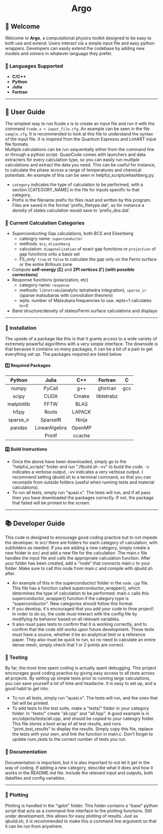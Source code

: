 <h1 align="center">Argo</h1>

## **🚀 Welcome**  
Welcome to **Argo**, a computational physics toolkit designed to be easy to both use and extend. Users interact via a simple input file and easy python wrappers. Developers can easily extend the codebase by adding new models and solvers in whatever language they prefer.

### **🔹 Languages Supported**
- **C/C++** 
- **Python** 
- **Julia** 
- **Fortran** 

---

## **📖 User Guide**  
The simplest way to run fcode.x is to create an input file and run it with the command `fcode.x < input_file.cfg`. An example can be seen in the file `sample.cfg`. It is recommended to look at this file to understand the syntax of the input file. It is inspired from the Quantum Espresso and LmtART input file formats.\
Multiple calculations can be run sequentially either from the command line or through a python script. QuasiCode comes with launchers and data extracters for every calculation type, so you can easily run multiple calculations and extract the data you need. This can be useful for instance, to calculate the phase across a range of temperatures and chemical potentials. An example of this can be seen in helpful_scripts/eliashberg.py.
 - `category` indicates the type of calculation to be performed, with a section [CATEGORY_NAME] in the file for inputs specific to that category. 
 - Prefix is the filename prefix for files read and written by this program. Files are saved in the format 'prefix_filetype.dat', so for instance a density of states calculation would save to 'prefix_dos.dat'.

### **🔹 Current Calculation Categories**
- Superconducting Gap calculations, both BCS and Eliashberg
   - cateogry name: `superconductor`
   - methods: `bcs`, `eliashberg`
   - calculation: `diagonalization` of exact gap functions or `projection` of gap functions onto a basis set
   - FS_only: `true` or `false` to calculate the gap only on the Fermi surface or the entire Brillouin zone
- Compute **self-energy (Σ)** and **2PI vertices (Γ) (with possible corrections)**  
- Response functions (polarization, etc)
    - category name: `response`
    - methods: `libtetrabz`(analytic tetrahedra integration), `sparse_ir` (sparse matsubaras with convolution theorem)
    - wpts: number of Matsubara frequencies to use. wpts=1 calculates iv=0
- Band structure/density of states/Fermi surface calculations and displays

---

### **🔹 Installation**  
The upside of a package like this is that it grants access to a wide variety of extremely powerful algorithms with a very simple interface. The downside is that because it contains so many packages, it can be a bit of a pain to get everything set up. The packages required are listed below.

#### **1️⃣  Required Packages**  
| Python     | Julia         | C++    | Fortran    | C    |
|:----------:|:-------------:|:------:|:----------:|:----:|
| numpy      | PyCall        | g++    | gfortran   | gcc  |
| scipy      | CUDA          | Cmake  | libtetrabz |      |
| matplotlib | FFTW          | BLAS   |            |      |
| h5py       | Roots         | LAPACK |            |      |
| sparse_ir  | SparseIR      | Ninja  |            |      |
| pandas     | LinearAlgebra | OpenMP |            |      |
|            | Printf        | ccache |            |      |


#### **2️⃣ Build Instructions**  
 - Once the above have been downloaded, simply go to the "helpful_scripts" folder and run "./fbuild.sh -vv" to build the code. -v indicates a verbose output, -vv indicates a very verbose output. I recommend setting qbuild.sh to a terminal command, so that you can recompile from outside folders (useful when running tests and material calculations).
 - To run all tests, simply run "quasi.x". The tests will run, and if all pass then you have downloaded the packages correctly. If not, the package that failed will be printed to the screen.

---

## **📚 Developer Guide**
This code is designed to encourage good coding practice but to not impede the developer. In src/ there are folders for each category of calculation, with subfolders as needed. If you are adding a new category, simply create a new folder in src/ and add a new file for the calculation. The main.c file handles the input file and calls the appropriate calculation function. After your folder has been created, add a "node" that connects main.c to your folder. Make sure to call this node from main.c and compile with qbuild.sh after.
   - An example of this in the superconductor/ folder in the `node.cpp` file. This file has a function called superconductor_wrapper(), which determines the type of calculation to be performed. main.c calls this superconductor_wrapper() function if the category type is "superconductor". New categories should follow this format.
   - If you develop, it's encouraged that you add your code to thoe project! In order to do so, the code must interact with the config file by modifying its behavior based on all relevant variables. 
   - It also must pass tests to confirm that it is working correctly, and to confirm that the code still works upon future development. These tests must have a source, whether it be an analytical limit or a reference paper. They also must be quick to run, so no need to calculate an entire dense mesh, simply check that 1 or 2 points are correct.

### **🔹 Testing**  
 By far, the most time spent coding is actually spent debugging. This project encourages good coding practice by giving easy access to all tests across all projects. By setting up simple tests prior to running large calculations, you can save yourself a lot of time and headache. It is easy to set up, and a good habit to get into.
 - To run all tests, simply run "quasi.x". The tests will run, and the ones that fail will be printed. 
 - To add tests to the test suite, make a "tests/" folder in your category folder. In "tests/" create "all.cpp" and "all.hpp". A good example is in src/objects/tests/all.cpp, and should be copied to your cateogry folder. This file stores a bool array of all test results, and runs "print_test_results" to display the results. Simply copy this file, replace the tests with your own, and link the function in main.c. Don't forget to update num_tests to the correct number of tests you run.

### **🔹 Documentation**
Documentation is important, but it is also important to not let it get in the way of coding. If adding a new category, describe what it does and how it works in the README.md file. Include the relevant input and outputs, both datafiles and config variables. 

---

### **🔹 Plotting**  
Plotting is handled in the "qplot" folder. This folder contains a "base" python script that acts as a command-line interface to the plotting functions. Still under development, this allows for easy plotting of results. Just as qbuild.sh, it is recommended to make this a command line argument so that it can be run from anywhere.

